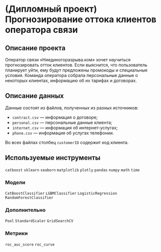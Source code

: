 # (Дипломный проект) Прогнозирование оттока клиентов оператора связи

## Описание проекта

Оператор связи «Ниединогоразрыва.ком» хочет научиться прогнозировать отток клиентов. 
Если выяснится, что пользователь планирует уйти, ему будут предложены промокоды и специальные условия. 
Команда оператора собрала персональные данные о некоторых клиентах, информацию об их тарифах и договорах.

## Описание данных

Данные состоят из файлов, полученных из разных источников:

- `contract.csv` — информация о договоре;
- `personal.csv` — персональные данные клиента;
- `internet.csv` — информация об интернет-услугах;
- `phone.csv` — информация об услугах телефонии.

Во всех файлах столбец `customerID` содержит код клиента.

## Используемые инструменты

`catboost` `sklearn` `seaborn` `matplotlib` `plotly` `pandas` `numpy` `math` `time`

### Модели

`CatBoostClassifier` `LGBMClassifier` `LogisticRegression` `RandomForestClassifier`

### Дополнительно

`Pool` `StandardScaler` `GridSearchCV`

### Метрики

`roc_auc_score` `roc_curve`
